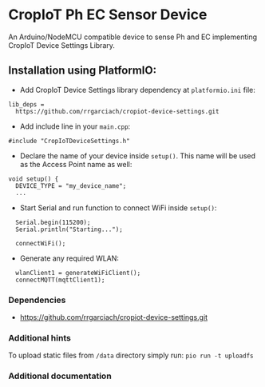 # CropIoT Ph EC Sensor Device

An Arduino/NodeMCU compatible device to sense Ph and EC implementing CropIoT Device Settings Library.

## Installation using PlatformIO:
- Add CropIoT Device Settings library dependency at `platformio.ini` file:
```
lib_deps =
  https://github.com/rrgarciach/cropiot-device-settings.git
```
- Add include line in your `main.cpp`:
```
#include "CropIoTDeviceSettings.h"
```
- Declare the name of your device inside `setup()`. This name will be used as the Access Point name as well:
```
void setup() {
  DEVICE_TYPE = "my_device_name";
  ...
```
- Start Serial and run function to connect WiFi inside `setup()`:
```
  Serial.begin(115200);
  Serial.println("Starting...");

  connectWiFi();
```
- Generate any required WLAN:
```
  wlanClient1 = generateWiFiClient();
  connectMQTT(mqttClient1);
```

### Dependencies

- https://github.com/rrgarciach/cropiot-device-settings.git

### Additional hints
To upload static files from `/data` directory simply run:
`pio run -t uploadfs`

### Additional documentation
